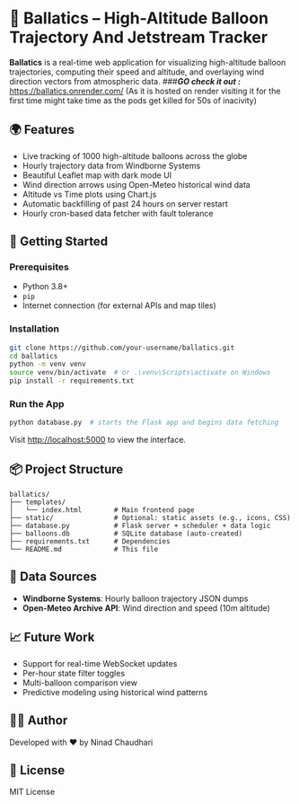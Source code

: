 
# 🎈 Ballatics – High-Altitude Balloon Trajectory And Jetstream Tracker

**Ballatics** is a real-time web application for visualizing high-altitude balloon trajectories, computing their speed and altitude, and overlaying wind direction vectors from atmospheric data.
###***GO check it out :*** https://ballatics.onrender.com/
(As it is hosted on render visiting it for the first time might take time as the pods get killed for 50s of inacivity)

## 🌍 Features

- Live tracking of 1000 high-altitude balloons across the globe  
- Hourly trajectory data from Windborne Systems  
- Beautiful Leaflet map with dark mode UI  
- Wind direction arrows using Open-Meteo historical wind data  
- Altitude vs Time plots using Chart.js  
- Automatic backfilling of past 24 hours on server restart  
- Hourly cron-based data fetcher with fault tolerance  

## 🚀 Getting Started

### Prerequisites

- Python 3.8+  
- `pip`  
- Internet connection (for external APIs and map tiles)  

### Installation

```bash
git clone https://github.com/your-username/ballatics.git
cd ballatics
python -m venv venv
source venv/bin/activate  # or .\venv\Scripts\activate on Windows
pip install -r requirements.txt
```

### Run the App

```bash
python database.py  # starts the Flask app and begins data fetching
```

Visit [http://localhost:5000](http://localhost:5000) to view the interface.

## 📦 Project Structure

```
ballatics/
├── templates/
│   └── index.html        # Main frontend page
├── static/               # Optional: static assets (e.g., icons, CSS)
├── database.py           # Flask server + scheduler + data logic
├── balloons.db           # SQLite database (auto-created)
├── requirements.txt      # Dependencies
└── README.md             # This file
```

## 🧠 Data Sources

- **Windborne Systems**: Hourly balloon trajectory JSON dumps  
- **Open-Meteo Archive API**: Wind direction and speed (10m altitude)  

## 📈 Future Work

- Support for real-time WebSocket updates  
- Per-hour state filter toggles  
- Multi-balloon comparison view  
- Predictive modeling using historical wind patterns  

## 👨‍💻 Author

Developed with ❤️ by Ninad Chaudhari

## 📄 License

MIT License
